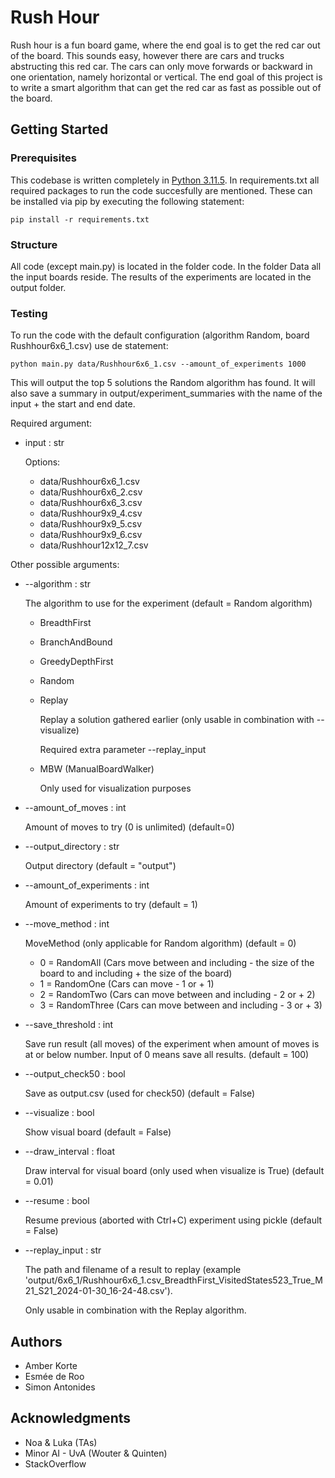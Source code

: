# Rush Hour

Rush hour is a fun board game, where the end goal is to get the red car out of the board. This sounds easy, however there are cars and trucks abstructing this red car. The cars can only move forwards or backward in one orientation, namely horizontal or vertical. The end goal of this project is to write a smart algorithm that can get the red car as fast as possible out of the board. 


## Getting Started

### Prerequisites

This codebase is written completely in [Python 3.11.5](https://www.python.org/downloads/). In requirements.txt all required packages to run the code succesfully are mentioned. These can be installed via pip by executing the following statement:

```
pip install -r requirements.txt
```

### Structure

All code (except main.py) is located in the folder code. In the folder Data all the input boards reside. The results of the experiments are located in the output folder.

### Testing

To run the code with the default configuration (algorithm Random, board Rushhour6x6_1.csv) use de statement:

```
python main.py data/Rushhour6x6_1.csv --amount_of_experiments 1000
```
This will output the top 5 solutions the Random algorithm has found. It will also save a summary in output/experiment_summaries with the name of the input + the start and end date.

Required argument:
- input : str

    Options:

    - data/Rushhour6x6_1.csv
    - data/Rushhour6x6_2.csv
    - data/Rushhour6x6_3.csv
    - data/Rushhour9x9_4.csv
    - data/Rushhour9x9_5.csv
    - data/Rushhour9x9_6.csv
    - data/Rushhour12x12_7.csv

Other possible arguments: 
- --algorithm : str

    The algorithm to use for the experiment (default = Random algorithm)
    - BreadthFirst

    - BranchAndBound

    - GreedyDepthFirst

    - Random

    - Replay
        
        Replay a solution gathered earlier (only usable in combination with --visualize)

        Required extra parameter --replay_input

    - MBW (ManualBoardWalker) 

        Only used for visualization purposes



- --amount_of_moves : int

    Amount of moves to try (0 is unlimited) (default=0)

- --output_directory : str

    Output directory (default = "output")

- --amount_of_experiments : int

    Amount of experiments to try (default = 1)

- --move_method : int

    MoveMethod (only applicable for Random algorithm) (default = 0)
    - 0 = RandomAll (Cars move between and including - the size of the board to and including + the size of the board)
    - 1 = RandomOne (Cars can move - 1 or + 1)
    - 2 = RandomTwo (Cars can move between and including - 2 or + 2)
    - 3 = RandomThree (Cars can move between and including - 3 or + 3)

- --save_threshold : int

    Save run result (all moves) of the experiment when amount of moves is at or below number. Input of 0 means save all results. (default = 100)

- --output_check50 : bool

    Save as output.csv (used for check50) (default = False)

- --visualize : bool

    Show visual board (default = False)

- --draw_interval : float

    Draw interval for visual board (only used when visualize is True) (default = 0.01)

- --resume : bool

    Resume previous (aborted with Ctrl+C) experiment using pickle (default = False) 

- --replay_input : str

    The path and filename of a result to replay (example 'output/6x6_1/Rushhour6x6_1.csv_BreadthFirst_VisitedStates523_True_M21_S21_2024-01-30_16-24-48.csv'). 
    
    Only usable in combination with the Replay algorithm.




## Authors

* Amber Korte
* Esmée de Roo
* Simon Antonides

## Acknowledgments

* Noa & Luka (TAs)
* Minor AI - UvA (Wouter & Quinten)
* StackOverflow
